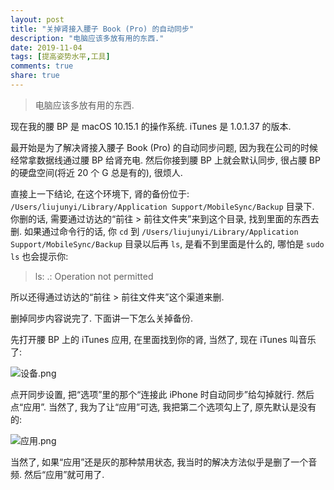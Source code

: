 ```yaml
---
layout: post
title: "关掉肾接入腰子 Book (Pro) 的自动同步"
description: "电脑应该多放有用的东西."
date: 2019-11-04
tags: [提高姿势水平,工具]
comments: true
share: true
---
```


> 电脑应该多放有用的东西.

现在我的腰 BP 是 macOS 10.15.1 的操作系统. iTunes 是 1.0.1.37 的版本.

最开始是为了解决肾接入腰子 Book (Pro) 的自动同步问题, 因为我在公司的时候经常拿数据线通过腰 BP 给肾充电. 然后你接到腰 BP 上就会默认同步, 很占腰 BP 的硬盘空间(将近 20 个 G 总是有的), 很烦人.

直接上一下结论, 在这个环境下, 肾的备份位于: `/Users/liujunyi/Library/Application Support/MobileSync/Backup` 目录下. 你删的话, 需要通过访达的“前往 > 前往文件夹”来到这个目录, 找到里面的东西去删. 如果通过命令行的话, 你 `cd` 到 `/Users/liujunyi/Library/Application Support/MobileSync/Backup` 目录以后再 `ls`, 是看不到里面是什么的, 哪怕是 `sudo ls` 也会提示你: 

> ls: .: Operation not permitted

所以还得通过访达的“前往 > 前往文件夹”这个渠道来删. 

删掉同步内容说完了. 下面讲一下怎么关掉备份. 


先打开腰 BP 上的 iTunes 应用, 在里面找到你的肾, 当然了, 现在 iTunes 叫音乐了:

![设备.png](https://i.loli.net/2019/11/04/8Dqm2ylvO6GKd7u.png)

点开同步设置, 把“选项”里的那个“连接此 iPhone 时自动同步”给勾掉就行. 然后点“应用”. 当然了, 我为了让“应用”可选, 我把第二个选项勾上了, 原先默认是没有的:

![应用.png](https://i.loli.net/2019/11/04/IC4or2tDF687zHc.png)

当然了, 如果“应用”还是灰的那种禁用状态, 我当时的解决方法似乎是删了一个音频. 然后“应用”就可用了.
